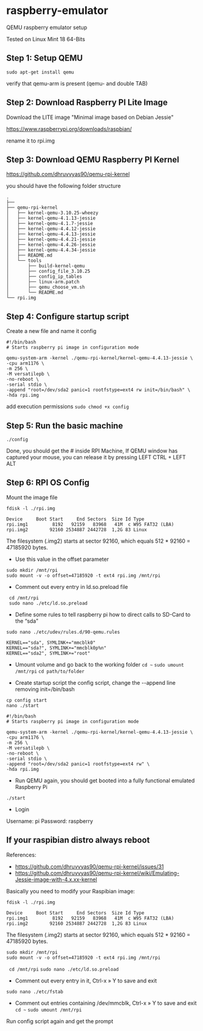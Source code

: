 # raspberry-emulator
QEMU raspberry emulator setup

Tested on Linux Mint 18 64-Bits

## Step 1: Setup QEMU

` sudo apt-get install qemu `

verify that qemu-arm is present (qemu- and double TAB)


## Step 2: Download Raspberry PI Lite Image

Download the LITE image "Minimal image based on Debian Jessie"

https://www.raspberrypi.org/downloads/raspbian/

rename it to rpi.img

## Step 3: Download QEMU Raspberry PI Kernel 

https://github.com/dhruvvyas90/qemu-rpi-kernel

you should have the following folder structure

```
.
├── 
├── qemu-rpi-kernel
│   ├── kernel-qemu-3.10.25-wheezy
│   ├── kernel-qemu-4.1.13-jessie
│   ├── kernel-qemu-4.1.7-jessie
│   ├── kernel-qemu-4.4.12-jessie
│   ├── kernel-qemu-4.4.13-jessie
│   ├── kernel-qemu-4.4.21-jessie
│   ├── kernel-qemu-4.4.26-jessie
│   ├── kernel-qemu-4.4.34-jessie
│   ├── README.md
│   └── tools
│       ├── build-kernel-qemu
│       ├── config_file_3.10.25
│       ├── config_ip_tables
│       ├── linux-arm.patch
│       ├── qemu_choose_vm.sh
│       └── README.md
└── rpi.img
```


## Step 4: Configure startup script

Create a new file and name it config

```
#!/bin/bash
# Starts raspberry pi image in configuration mode

qemu-system-arm -kernel ./qemu-rpi-kernel/kernel-qemu-4.4.13-jessie \
-cpu arm1176 \
-m 256 \
-M versatilepb \
-no-reboot \
-serial stdio \
-append "root=/dev/sda2 panic=1 rootfstype=ext4 rw init=/bin/bash" \
-hda rpi.img
```
add execution permissions
`sudo chmod +x config`

## Step 5: Run the basic machine

`./config`

Done, you should get the # inside RPI Machine, If QEMU window has captured your mouse, you can release it by pressing LEFT CTRL + LEFT ALT



## Step 6: RPI OS Config

Mount the image file 
```
fdisk -l ./rpi.img

Device     Boot Start     End Sectors  Size Id Type
rpi.img1         8192   92159   83968   41M  c W95 FAT32 (LBA)
rpi.img2        92160 2534887 2442728  1,2G 83 Linux
```

The filesystem (.img2) starts at sector 92160, which equals 512 * 92160 = 47185920 bytes. 

* Use this value in the offset parameter

```
sudo mkdir /mnt/rpi
sudo mount -v -o offset=47185920 -t ext4 rpi.img /mnt/rpi
```

* Comment out every entry in ld.so.preload file
``` 
 cd /mnt/rpi
 sudo nano ./etc/ld.so.preload 
```
* Define some rules to tell raspberry pi how to direct calls to SD-Card to the “sda” 

```
sudo nano ./etc/udev/rules.d/90-qemu.rules

KERNEL=="sda", SYMLINK+="mmcblk0"
KERNEL=="sda?", SYMLINK+="mmcblk0p%n"
KERNEL=="sda2", SYMLINK+="root"
```

* Umount volume and go back to the working folder
`cd ~`
`sudo umount /mnt/rpi`
`cd path/to/folder`

* Create startup script the config script, change the --append line removing init=/bin/bash

```
cp config start
nano ./start
```

```
#!/bin/bash
# Starts raspberry pi image in configuration mode

qemu-system-arm -kernel ./qemu-rpi-kernel/kernel-qemu-4.4.13-jessie \
-cpu arm1176 \
-m 256 \
-M versatilepb \
-no-reboot \
-serial stdio \
-append "root=/dev/sda2 panic=1 rootfstype=ext4 rw" \
-hda rpi.img
```

* Run QEMU again, you should get booted into a fully functional emulated Raspberry Pi

```
./start
```

* Login 

Username: pi 
Password: raspberry


## If your raspibian distro always reboot

References:
* https://github.com/dhruvvyas90/qemu-rpi-kernel/issues/31
* https://github.com/dhruvvyas90/qemu-rpi-kernel/wiki/Emulating-Jessie-image-with-4.x.xx-kernel

Basically you need to modify your Raspibian image:

```
fdisk -l ./rpi.img

Device     Boot Start     End Sectors  Size Id Type
rpi.img1         8192   92159   83968   41M  c W95 FAT32 (LBA)
rpi.img2        92160 2534887 2442728  1,2G 83 Linux
```

The filesystem (.img2) starts at sector 92160, which equals 512 * 92160 = 47185920 bytes. 

```
sudo mkdir /mnt/rpi
sudo mount -v -o offset=47185920 -t ext4 rpi.img /mnt/rpi
```

` cd /mnt/rpi`
` sudo nano ./etc/ld.so.preload `

* Comment out every entry in it, Ctrl-x » Y to save and exit

` sudo nano ./etc/fstab `

* Comment out entries containing /dev/mmcblk, Ctrl-x » Y to save and exit
`cd ~`
`sudo umount /mnt/rpi`

Run config script again and get the prompt
